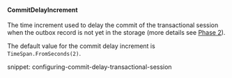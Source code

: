 
#### CommitDelayIncrement

The time increment used to delay the commit of the transactional session when the outbox record is not yet in the storage (more details see [Phase 2](#how-it-works-phase-2)).

The default value for the commit delay increment is `TimeSpan.FromSeconds(2)`.

snippet: configuring-commit-delay-transactional-session
